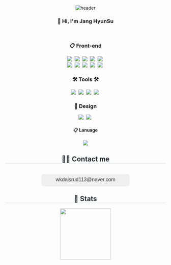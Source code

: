 <div align="center"> 

  ![header](https://capsule-render.vercel.app/api?type=cylinder&color=000000&height=150&section=header&text=baek-yak&fontColor=ffffff&fontSize=70&animation=fadeIn&fontAlignY=55&desc=%20&descAlignY=62&descAlign=62)
    
  ###  :wave: Hi, I'm Jang HyunSu
  <br/>

    
  ### :clipboard: Front-end 
  <div align="center">
    <img src="https://img.shields.io/badge/react-20232a.svg?style=for-the-badge&logo=react&logoColor=61DAFB" />&nbsp
    <img src="https://img.shields.io/badge/vue3-%2335495e.svg?style=for-the-badge&logo=vue.js&logoColor=4FC08D" />&nbsp
    <img src="https://img.shields.io/badge/Next-black?style=for-the-badge&logo=next.js&logoColor=white" />&nbsp
    <img src="https://img.shields.io/badge/redux-%23593d88.svg?style=for-the-badge&logo=redux&logoColor=white" />&nbsp
    <img src="https://img.shields.io/badge/React%20Native-20232a.svg?style=for-the-badge&logo=react&logoColor=61DAFB" />&nbsp
  </div>
  <div>
    <img src="https://img.shields.io/badge/javascript-F7DF1E.svg?style=for-the-badge&logo=javascript&logoColor=20232a" />&nbsp
    <img src="https://img.shields.io/badge/typescript-3178C6.svg?style=for-the-badge&logo=typescript&logoColor=white" />&nbsp
    <img src="https://img.shields.io/badge/html5-E34F26.svg?style=for-the-badge&logo=html5&logoColor=white" />&nbsp
    <img src="https://img.shields.io/badge/css3-1572B6.svg?style=for-the-badge&logo=css3&logoColor=white" />&nbsp
    <img src="https://img.shields.io/badge/scss-CC6699.svg?style=for-the-badge&logo=sass&logoColor=white" />&nbsp
  </div>

  <h3 align="center">🛠 Tools 🛠</h3>
  <div align="center">
    <img src="https://img.shields.io/badge/git-F05033.svg?style=for-the-badge&logo=git&logoColor=white" />&nbsp
    <img src="https://img.shields.io/badge/github-181717.svg?style=for-the-badge&logo=github&logoColor=white" />&nbsp
    <img src="https://img.shields.io/badge/Notion-F3F3F3.svg?style=for-the-badge&logo=notion&logoColor=black" />&nbsp
    <img src="https://img.shields.io/badge/Jira-0052CC?style=for-the-badge&logo=Jira&logoColor=white" />&nbsp;
  </div>
  
  <h3 align="center">🎨 Design</h3>
  <div align="center">
    <img src="https://img.shields.io/badge/figma-F24E1E.svg?style=for-the-badge&logo=figma&logoColor=white" />&nbsp
    <img src="https://img.shields.io/badge/canva-00C4CC.svg?style=for-the-badge&logo=canva&logoColor=white" />&nbsp
  </div>

  ####  :clipboard:  Lanuage
  <img src="https://img.shields.io/badge/Python-007396?style=for-the-badge&logo=python&logoColor=white">

  <div align="center">
    <h2 style="border-bottom: 1px solid #d8dee4; color: #282d33;"> 
      🧑‍💻 Contact me 
    </h2> <br>
    <div style="font-size: 16px; color: #333; font-family: Arial, sans-serif; background-color: #f0f0f0; padding: 8px 12px; border-radius: 5px; box-shadow: 0 2px 5px rgba(0, 0, 0, 0.1); max-width: 250px; word-wrap: break-word; text-align: center;">
      wkdalsrud113@naver.com
    </div>
  </div>

  <div align="center"> 
    <h2 style="border-bottom: 1px solid #d8dee4; color: #282d33;"> 🏅 Stats </h2> 
    <div align="center"> 
        <img src="https://github-readme-stats.vercel.app/api?username=baek-yak&bg_color=180,000000,&title_color=000000&text_color=000000" style="height: 160px;"/> 
    </div> 
</div>
